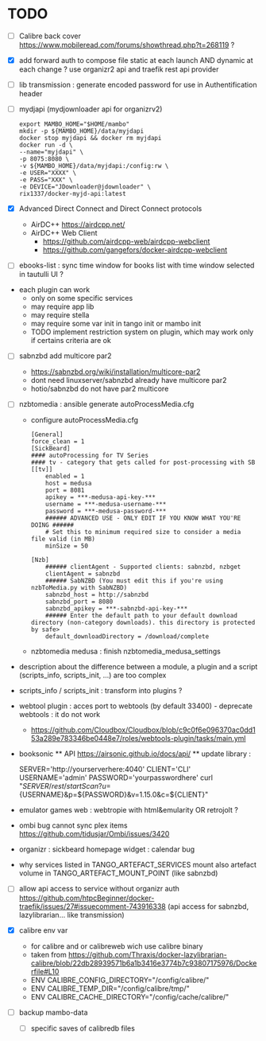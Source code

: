 #  TODO 

* [ ] Calibre back cover https://www.mobileread.com/forums/showthread.php?t=268119 ?

* [X] add forward auth to compose file static at each launch AND dynamic at each change ? use organizr2 api and traefik rest api provider

* [ ] lib transmission : generate encoded password for use in Authentification header

* [ ] mydjapi (mydjownloader api for organizrv2)
    ```
    export MAMBO_HOME="$HOME/mambo"
    mkdir -p ${MAMBO_HOME}/data/myjdapi
    docker stop myjdapi && docker rm myjdapi
    docker run -d \
    --name="myjdapi" \
    -p 8075:8080 \
    -v ${MAMBO_HOME}/data/myjdapi:/config:rw \
    -e USER="XXXX" \ 
    -e PASS="XXX" \
    -e DEVICE="JDownloader@jdownloader" \
    rix1337/docker-myjd-api:latest
    ```

* [X] Advanced Direct Connect and Direct Connect protocols
    * AirDC++ https://airdcpp.net/
    * AirDC++ Web Client 
        * https://github.com/airdcpp-web/airdcpp-webclient
        * https://github.com/gangefors/docker-airdcpp-webclient


* [ ] ebooks-list : sync time window for books list with time window selected in tautulli UI ?

* each plugin can work 
    * only on some specific services
    * may require app lib
    * may require stella
    * may require some var init in tango init or mambo init
    * TODO implement restriction system on plugin, which may work only if certains criteria are ok

* [ ] sabnzbd add multicore par2
    * https://sabnzbd.org/wiki/installation/multicore-par2
    * dont need linuxserver/sabnzbd already have multicore par2
    * hotio/sabnzbd do not have par2 multicore

* [ ] nzbtomedia : ansible generate autoProcessMedia.cfg 
    * configure autoProcessMedia.cfg
        ```
        [General]
        force_clean = 1
        [SickBeard]
        #### autoProcessing for TV Series
        #### tv - category that gets called for post-processing with SB
        [[tv]]
            enabled = 1
            host = medusa
            port = 8081
            apikey = ***-medusa-api-key-***
            username = ***-medusa-username-***
            password = ***-medusa-password-***
            ###### ADVANCED USE - ONLY EDIT IF YOU KNOW WHAT YOU'RE DOING ######
            # Set this to minimum required size to consider a media file valid (in MB)
            minSize = 50
        
        [Nzb]
            ###### clientAgent - Supported clients: sabnzbd, nzbget
            clientAgent = sabnzbd
            ###### SabNZBD (You must edit this if you're using nzbToMedia.py with SabNZBD)
            sabnzbd_host = http://sabnzbd
            sabnzbd_port = 8080
            sabnzbd_apikey = ***-sabnzbd-api-key-***
            ###### Enter the default path to your default download directory (non-category downloads). this directory is protected by safe>
            default_downloadDirectory = /download/complete
        ```
    * nzbtomedia medusa : finish nzbtomedia_medusa_settings


* description about the difference between a module, a plugin and a script (scripts_info, scripts_init, ...) are too complex

* scripts_info / scripts_init : transform into plugins ?

* webtool plugin : acces port to webtools (by default 33400) - deprecate webtools : it do not work
    * https://github.com/Cloudbox/Cloudbox/blob/c9c0f6e096370ac0dd153a289e783346be0448e7/roles/webtools-plugin/tasks/main.yml

* booksonic 
** API https://airsonic.github.io/docs/api/
** update library  : 

    SERVER='http://yourserverhere:4040'
    CLIENT='CLI'
    USERNAME='admin'
    PASSWORD='yourpasswordhere'
    curl "${SERVER}/rest/startScan?u=${USERNAME}&p=${PASSWORD}&v=1.15.0&c=${CLIENT}"



* emulator games web : webtropie with html&emularity OR retrojolt ?

* ombi bug cannot sync plex items https://github.com/tidusjar/Ombi/issues/3420

* organizr : sickbeard homepage widget : calendar bug

* why services listed in TANGO_ARTEFACT_SERVICES mount also artefact volume in TANGO_ARTEFACT_MOUNT_POINT (like sabnzbd)

* [ ] allow api access to service without organizr auth https://github.com/htpcBeginner/docker-traefik/issues/27#issuecomment-743916338 (api access for sabnzbd, lazylibrarian... like transmission)

* [X] calibre env var
    * for calibre and or calibreweb wich use calibre binary
    * taken from https://github.com/Thraxis/docker-lazylibrarian-calibre/blob/22db28939571b6a1b3416e3774b7c93807175976/Dockerfile#L10
    * ENV CALIBRE_CONFIG_DIRECTORY="/config/calibre/"
    * ENV CALIBRE_TEMP_DIR="/config/calibre/tmp/"
    * ENV CALIBRE_CACHE_DIRECTORY="/config/cache/calibre/"

* [ ] backup mambo-data
    * [ ] specific saves of calibredb files